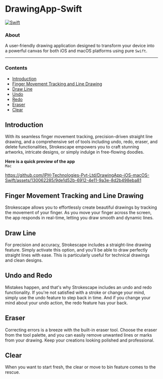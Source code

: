 # DrawingApp-Swift
[![Swift](https://img.shields.io/badge/swift-%2320232a.svg?style=for-the-badge&logo=swift&logoColor=%23F05138)](https://swift.org/)

### About
A user-friendly drawing application designed to transform your device into a powerful canvas for both iOS and macOS platforms using pure `Swift`.
___

### Contents

- [Introduction](#introduction)
- [Finger Movement Tracking and Line Drawing](#finger-movement-tracking-and-line-drawing)
- [Draw Line](#draw-line)
- [Undo](#undo-and-redo)
- [Redo](#undo-and-redo)
- [Eraser](#eraser)
- [Clear](#clear)

## Introduction
With its seamless finger movement tracking, precision-driven straight line drawing, and a comprehensive set of tools including undo, redo, eraser, and delete functionalities, Strokescape empowers you to craft stunning artworks, intricate designs, or simply indulge in free-flowing doodles.



__Here is a quick preview of the app__ <br />
`Mac`<br />

https://github.com/IPH-Technologies-Pvt-Ltd/DrawingApp-iOS-macOS-Swift/assets/130062285/9de1d52b-6912-4e11-9a3e-8d2b498eba81


## Finger Movement Tracking and Line Drawing
Strokescape allows you to effortlessly create beautiful drawings by tracking the movement of your finger. As you move your finger across the screen, the app responds in real-time, letting you draw smooth and dynamic lines.

## Draw Line
For precision and accuracy, Strokescape includes a straight-line drawing feature. Simply activate this option, and you'll be able to draw perfectly straight lines with ease. This is particularly useful for technical drawings and clean designs.

## Undo and Redo
Mistakes happen, and that's why Strokescape includes an undo and redo functionality. If you're not satisfied with a stroke or change your mind, simply use the undo feature to step back in time. And if you change your mind about your undo action, the redo feature has your back.

## Eraser
Correcting errors is a breeze with the built-in eraser tool. Choose the eraser from the tool palette, and you can easily remove unwanted lines or marks from your drawing. Keep your creations looking polished and professional.

## Clear
When you want to start fresh, the clear or move to bin feature comes to the rescue. 
